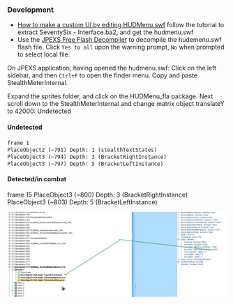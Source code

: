 ### Development
- [How to make a custom UI by editing HUDMenu.swf](https://www.nexusmods.com/fallout4/articles/10) follow the tutorial to extract SeventySix - Interface.ba2, and get the hudmenu.swf
- Use the [JPEXS Free Flash Decompiler](https://www.free-decompiler.com/flash/download/) to decompile the hudemenu.swf flash file. Click `Yes to all` upon the warning prompt, `No` when prompted to select local file.

On JPEXS application, having opened the hudmenu.swf: Click on the left sidebar, and then `Ctrl+F` to open the finder menu. Copy and paste StealthMeterInternal.

Expand the sprites folder, and click on the HUDMenu_fla package. Next scroll down to the StealthMeterInternal and change matrix object translateY to 42000:
Undetected

#### Undetected
```
frame 1
PlaceObject2 (~791) Depth: 1 (stealthTextStates)
PlaceObject3 (~794) Depth: 3 (BracketRightInstance)
PlaceObject3 (~797) Depth: 5 (BracketLeftInstance)
```

#### Detected/in combat
frame 15
PlaceObject3 (~800) Depth: 3 (BracketRightInstance)
PlaceObject3 (~803) Depth: 5 (BracketLeftInstance)

![framed_moved_showcase.png](framed_moved_showcase.png)